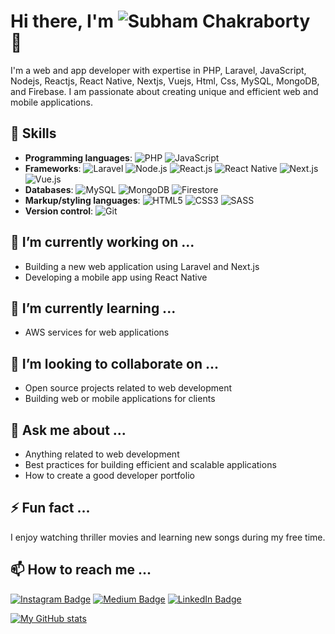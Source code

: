 # Hi there, I'm ![Subham Chakraborty](https://subhamchbty.github.io) 👋

I'm a web and app developer with expertise in PHP, Laravel, JavaScript, Nodejs, Reactjs, React Native, Nextjs, Vuejs, Html, Css, MySQL, MongoDB, and Firebase. I am passionate about creating unique and efficient web and mobile applications.

## 🚀 Skills

- **Programming languages**: 
  ![PHP](https://img.shields.io/badge/PHP-777BB4.svg?style=for-the-badge&logo=php&logoColor=white)
  ![JavaScript](https://img.shields.io/badge/JavaScript-F7DF1E.svg?style=for-the-badge&logo=javascript&logoColor=black)
- **Frameworks**: 
  ![Laravel](https://img.shields.io/badge/Laravel-FF2D20.svg?style=for-the-badge&logo=laravel&logoColor=white)
  ![Node.js](https://img.shields.io/badge/Node.js-43853D.svg?style=for-the-badge&logo=node.js&logoColor=white)
  ![React.js](https://img.shields.io/badge/React-61DAFB.svg?style=for-the-badge&logo=react&logoColor=black)
  ![React Native](https://img.shields.io/badge/React_Native-61DAFB.svg?style=for-the-badge&logo=react&logoColor=black)
  ![Next.js](https://img.shields.io/badge/Next.js-000000.svg?style=for-the-badge&logo=next.js&logoColor=white)
  ![Vue.js](https://img.shields.io/badge/Vue.js-4FC08D.svg?style=for-the-badge&logo=vue.js&logoColor=white)
- **Databases**: 
  ![MySQL](https://img.shields.io/badge/MySQL-4479A1.svg?style=for-the-badge&logo=mysql&logoColor=white)
  ![MongoDB](https://img.shields.io/badge/MongoDB-47A248.svg?style=for-the-badge&logo=mongodb&logoColor=white)
  ![Firestore](https://img.shields.io/badge/Firestore-FFCA28.svg?style=for-the-badge&logo=firebase&logoColor=black)
- **Markup/styling languages**: 
  ![HTML5](https://img.shields.io/badge/HTML5-E34F26.svg?style=for-the-badge&logo=html5&logoColor=white)
  ![CSS3](https://img.shields.io/badge/CSS3-1572B6.svg?style=for-the-badge&logo=css3&logoColor=white)
  ![SASS](https://img.shields.io/badge/SASS-CC6699.svg?style=for-the-badge&logo=sass&logoColor=white)
- **Version control**: 
  ![Git](https://img.shields.io/badge/Git-F05032.svg?style=for-the-badge&logo=git&logoColor=white)

## 🔭 I’m currently working on ...

- Building a new web application using Laravel and Next.js
- Developing a mobile app using React Native

## 🌱 I’m currently learning ...

- AWS services for web applications

## 👯 I’m looking to collaborate on ...

- Open source projects related to web development
- Building web or mobile applications for clients

## 💬 Ask me about ...

- Anything related to web development
- Best practices for building efficient and scalable applications
- How to create a good developer portfolio

## ⚡ Fun fact ...

I enjoy watching thriller movies and learning new songs during my free time.

## 📫 How to reach me ...

[![Instagram Badge](https://img.shields.io/badge/-instagram-%23E4405F?style=flat-square&logo=instagram&logoColor=white&link=https://www.instagram.com/subhamcby/)](https://www.instagram.com/your_username/)
[![Medium Badge](https://img.shields.io/badge/-medium-%2312100E?style=flat-square&logo=medium&logoColor=white&link=https://medium.com/@subhamchbt)](https://medium.com/@your_username)
[![LinkedIn Badge](https://img.shields.io/badge/-linkedin-%230077B5?style=flat-square&logo=linkedin&logoColor=white&link=https://www.linkedin.com/in/subham-chakraborty-sc/)](https://www.linkedin.com/in/your_username/)

[![My GitHub stats](https://github-readme-stats.vercel.app/api?username=subhamchbty)](https://github.com/anuraghazra/github-readme-stats)
